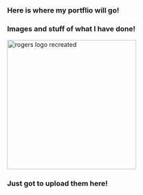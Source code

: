 ### Here is where my portflio will go!

### Images and stuff of what I have done!

<img src="/Images/ROGERS-LOGO.png" alt="rogers logo recreated" width="300"/>

### Just got to upload them here!
